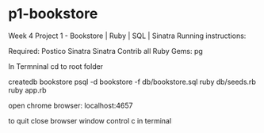 # p1-bookstore
Week 4 Project 1 - Bookstore | Ruby | SQL | Sinatra
Running instructions:

Required:
Postico
Sinatra
Sinatra Contrib all
Ruby Gems:
  pg
  
In Termninal
cd to root folder

createdb bookstore
psql -d bookstore -f db/bookstore.sql
ruby db/seeds.rb
ruby app.rb

open chrome browser: localhost:4657

to quit
close browser window
control c in terminal

